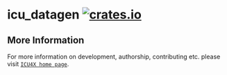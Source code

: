 # icu_datagen [![crates.io](http://meritbadge.herokuapp.com/icu_datagen)](https://crates.io/crates/icu_datagen)



## More Information

For more information on development, authorship, contributing etc. please visit [`ICU4X home page`](https://github.com/unicode-org/icu4x).
